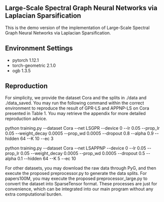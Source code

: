 ## Large-Scale Spectral Graph Neural Networks via Laplacian Sparsification

This is the demo version of the implementation of Large-Scale Spectral Graph Neural Networks via Laplacian Sparsification.


## Environment Settings    
- pytorch 1.12.1
- torch-geometric 2.1.0
- ogb 1.3.5

## Reproduction
For simplicity, we provide the dataset Cora and the splits in ./data and ./data_saved.
You may run the following command within the correct environment to reproduce the result of GPR-LS and APPNP-LS on Cora presented in Table 1.
You may retrieve the appendix for more detailed reproduction advice.

python training.py --dataset Cora --net LSGPR   --device 0 --lr 0.05 --prop_lr 0.05 --weight_decay 0.0005 --prop_wd 0.0005 --dropout 0.8 --alpha 0.9 --hidden 64 --K 10 --ec 3

python training.py --dataset Cora --net LSAPPNP --device 0 --lr 0.05 --prop_lr 0.05 --weight_decay 0.0005 --prop_wd 0.0005 --dropout 0.5 --alpha 0.1 --hidden 64 --K 5 --ec 10

For other datasets, you may download the raw data through PyG, and then execute the proposed preprocessor.py to generate the data splits.
For papers100M, you may execute the proposed preprocessor_large.py to convert the dataset into SparseTensor format.
These processes are just for convenience, which can be integrated into our main program without any extra computational burden.



